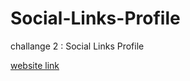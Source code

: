 # Social-Links-Profile
challange 2 : Social Links Profile


[website link](https://ammar-alsuhaimi.github.io/Social-Links-Profile/social-links-profile-main/index.html)
